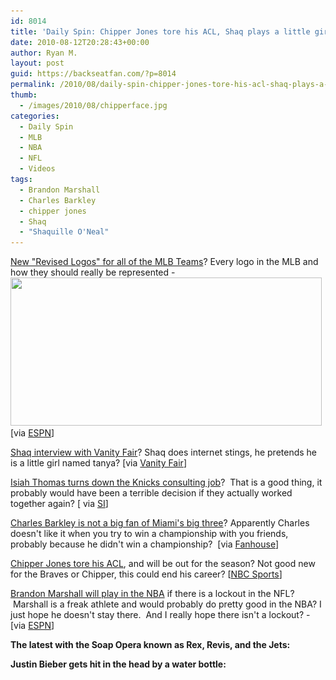 ```yaml
---
id: 8014
title: 'Daily Spin: Chipper Jones tore his ACL, Shaq plays a little girl, Brandon Marshall could play in the NBA'
date: 2010-08-12T20:28:43+00:00
author: Ryan M.
layout: post
guid: https://backseatfan.com/?p=8014
permalink: /2010/08/daily-spin-chipper-jones-tore-his-acl-shaq-plays-a-little-girl-brandon-marshall-could-play-in-the-nba/
thumb:
  - /images/2010/08/chipperface.jpg
categories:
  - Daily Spin
  - MLB
  - NBA
  - NFL
  - Videos
tags:
  - Brandon Marshall
  - Charles Barkley
  - chipper jones
  - Shaq
  - "Shaquille O'Neal"
---
```


<div class="entry">
  <p>
    <a href="https://sports.espn.go.com/espn/page2/story?page=snibbe%2F100811_national_league_logos">New "Revised Logos" for all of the MLB Teams</a>? Every logo in the MLB and how they should really be represented - <a href="/images/2010/08/realalcentrallogos.jpg"><img class="aligncenter size-full wp-image-8016" title="realalcentrallogos" src="/images/2010/08/realalcentrallogos.jpg" alt="" width="498" height="237" srcset="/images/2010/08/realalcentrallogos.jpg 498w, /images/2010/08/realalcentrallogos-300x142.jpg 300w" sizes="(max-width: 498px) 100vw, 498px" /></a>[via <a href="https://sports.espn.go.com/espn/page2/story?page=snibbe%2F100811_national_league_logos">ESPN</a>]
  </p>

  <p>
    <a href="https://www.vanityfair.com/online/oscars/2010/08/shaquille-oneal-has-a-message-for-boston-tanya-says-hello.html">Shaq interview with Vanity Fair</a>? Shaq does internet stings, he pretends he is a little girl named tanya? [via <a href="https://www.vanityfair.com/online/oscars/2010/08/shaquille-oneal-has-a-message-for-boston-tanya-says-hello.html">Vanity Fair</a>]
  </p>

  <p>
    <a href="https://sportsillustrated.cnn.com/2010/writers/michael_rosenberg/08/11/thomas.knicks/index.html?eref=sihp">Isiah Thomas turns down the Knicks consulting job</a>?  That is a good thing, it probably would have been a terrible decision if they actually worked together again? [ via <a href="https://sportsillustrated.cnn.com/2010/writers/michael_rosenberg/08/11/thomas.knicks/index.html?eref=sihp">SI</a>]
  </p>

  <p>
    <a href="https://nba.fanhouse.com/2010/08/12/charles-barkley-rips-lebron-miamis-big-three-as-punks/?synd=1">Charles Barkley is not a big fan of Miami's big three</a>? Apparently Charles doesn't like it when you try to win a championship with you friends, probably because he didn't win a championship?  [via <a href="https://nba.fanhouse.com/2010/08/12/charles-barkley-rips-lebron-miamis-big-three-as-punks/?synd=1">Fanhouse</a>]
  </p>

  <p>
    <a href="https://nbcsports.msnbc.com/id/38675973/ns/sports-player_news/">Chipper Jones tore his ACL</a>, and will be out for the season? Not good new for the Braves or Chipper, this could end his career? [<a href="https://nbcsports.msnbc.com/id/38675973/ns/sports-player_news/">NBC Sports</a>]
  </p>

  <p>
    <a href="https://sports.espn.go.com/nfl/news/story?id=5459355">Brandon Marshall will play in the NBA</a> if there is a lockout in the NFL?  Marshall is a freak athlete and would probably do pretty good in the NBA? I just hope he doesn't stay there.  And I really hope there isn't a lockout? - [via <a href="https://sports.espn.go.com/nfl/news/story?id=5459355">ESPN</a>]
  </p>

  <p>
    <strong>The latest with the Soap Opera known as Rex, Revis, and the Jets:<br /> </strong>
  </p>

  <p>
    <noscript>
    </noscript>
  </p>

  <p>
    <strong>Justin Bieber gets hit in the head by a water bottle:</strong>
  </p>

  <p>
  </p>
</div>

